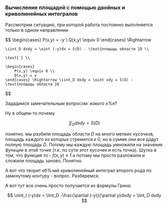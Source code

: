 ### Вычисление площадей с помощью двойных и криволинейных интегралов

Рассмотрим ситуацию, при которой работа постоянно выполняется только в одном направлении

$$
    \begin{cases}
        P(x,y) = -y \\
        Q(x,y) \equiv 0
    \end{cases} \Rightarrow 
    
    \iint_D dxdy = \oint (-y)dx = S(D) - \text{площадь области }D \\

    \text{ } \\

    \begin{cases}
        P(x,y) \equiv 0 \\
        Q(x,y) = x
    \end{cases} \Rightarrow \iint_D dxdy = \oint xdy = S(D) - \text{площадь области }D
$$

Зададимся замечательным вопросом: *какого х%я*?

Ну в общем-то почему 

$$
    \iint_D dxdy = S(D)
$$

понятно. мы разбили площадь области $D$ на много мелких кусочков, площадь каждого из которых стремится к 0, но в сумме они все дадут полную площадь $D$. Потому мы каждую площадь умножили на значение функции в этой точке (т.к. по сути этот кусочек и есть точка). Шутка в том, что функция то - $f(x,y) \equiv 1$ а потому мы просто разложили и сложили площадь заново. Понятно.

А вот что творит еб%чий криволинейный интеграл второго рода по замкнутому контуру - вопрос. Разберемся.

А вот тут все очень просто получается из формулы Грина:

$$
    \oint_l (-y)dx = \iint_D -\frac{\partial (-y)}{\partial y}dxdy = \iint_D dxdy
$$